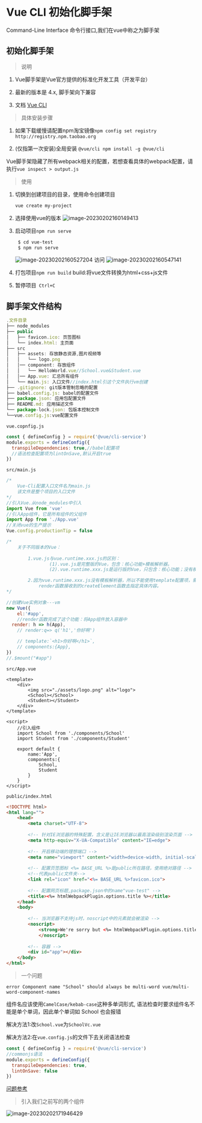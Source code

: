 # Vue CLI 初始化脚手架

Command-Line Interface 命令行接口,我们在vue中称之为脚手架

## 初始化脚手架 

> 说明 

1. Vue脚手架是Vue官方提供的标准化开发工具（开发平台）

2. 最新的版本是 4.x, 脚手架向下兼容

3. 文档 [Vue CLI](https://cli.vuejs.org/zh/)

> 具体安装步骤 

1. 如果下载缓慢请配置npm淘宝镜像`npm config set registry http://registry.npm.taobao.org`

2. (仅指第一次安装)全局安装 `@vue/cli npm install -g @vue/cli`

Vue脚手架隐藏了所有webpack相关的配置，若想查看具体的webpack配置，请执行`vue inspect > output.js`

> 使用

1. 切换到创建项目的目录，使用命令创建项目

   ```bash
   vue create my-project
   ```

2. 选择使用vue的版本
   ![image-20230202160149413](assets/image-20230202160149413.png)

3. 启动项目`npm run serve`

   ```bash
    $ cd vue-test
    $ npm run serve
   ```

   ![image-20230202160527204](assets/image-20230202160527204.png)
   访问
   ![image-20230202160547141](assets/image-20230202160547141.png)

4. 打包项目`npm run build`
	build:将vue文件转换为html+css+js文件
5. 暂停项目` Ctrl+C`

## 脚手架文件结构

```js
.文件目录
├── node_modules 
├── public
│   ├── favicon.ico: 页签图标
│   └── index.html: 主页面
├── src
│   ├── assets: 存放静态资源,图片视频等
│   │   └── logo.png
│   │── component: 存放组件
│   │   └── HelloWorld.vue//School.vue&Student.vue
│   │── App.vue: 汇总所有组件
│   └── main.js: 入口文件//index.html引这个文件执行vm创建
├── .gitignore: git版本管制忽略的配置
├── babel.config.js: babel的配置文件
├── package.json: 应用包配置文件 
├── README.md: 应用描述文件
└── package-lock.json: 包版本控制文件
└──vue.config.js:vue配置文件
```

`vue.copnfig.js`

```js
const { defineConfig } = require('@vue/cli-service')
module.exports = defineConfig({
  transpileDependencies: true,//babel配置项
  //语法检查配置项为lintOnSave,默认开启true
})
```

`src/main.js`

```js
/* 
	Vue-Cli配置入口文件名为main.js
	该文件是整个项目的入口文件
*/
//引入Vue.从node_modules中引入
import Vue from 'vue'
//引入App组件，它是所有组件的父组件
import App from './App.vue'
//关闭vue的生产提示
Vue.config.productionTip = false

/* 
	关于不同版本的Vue：
	
		1.vue.js与vue.runtime.xxx.js的区别：
				(1).vue.js是完整版的Vue，包含：核心功能+模板解析器。
				(2).vue.runtime.xxx.js是运行版的Vue，只包含：核心功能；没有模板解析器。

		2.因为vue.runtime.xxx.js没有模板解析器，所以不能使用template配置项，需要使用
			render函数接收到的createElement函数去指定具体内容。
*/

//创建Vue实例对象---vm
new Vue({
	el:'#app',
	//render函数完成了这个功能：将App组件放入容器中
  render: h => h(App),
	// render:q=> q('h1','你好啊')

	// template:`<h1>你好啊</h1>`,
	// components:{App},
})
//.$mount("#app")
```

`src/App.vue`

```vue
<template>
	<div>
		<img src="./assets/logo.png" alt="logo">
		<School></School>
		<Student></Student>
	</div>
</template>

<script>
	//引入组件
	import School from './components/School'
	import Student from './components/Student'

	export default {
		name:'App',
		components:{
			School,
			Student
		}
	}
</script>

```

`public/index.html`

```html
<!DOCTYPE html>
<html lang="">
    <head>
        <meta charset="UTF-8">
      
        <!-- 针对IE浏览器的特殊配置，含义是让IE浏览器以最高渲染级别渲染页面 -->
        <meta http-equiv="X-UA-Compatible" content="IE=edge">
      
        <!-- 开启移动端的理想端口 -->
        <meta name="viewport" content="width=device-width, initial-scale=1.0">
      
        <!-- 配置页签图标 <%= BASE_URL %>是public所在路径，使用绝对路径 -->
        <!--代表public文件夹-->
        <link rel="icon" href="<%= BASE_URL %>favicon.ico">
      
        <!-- 配置网页标题,package.json中的name"vue-test" -->
        <title><%= htmlWebpackPlugin.options.title %></title>
    </head>
    <body>
      
      	<!-- 当浏览器不支持js时，noscript中的元素就会被渲染 -->
      	<noscript>
      		<strong>We're sorry but <%= htmlWebpackPlugin.options.title %> doesn't work properly without JavaScript enabled. Please enable it to continue.</strong>
    		</noscript>
          
        <!-- 容器 -->
        <div id="app"></div>
    </body>
</html>
```

> 一个问题

`error Component name "School" should always be multi-word vue/multi-word-component-names`

组件名应该使用`CamelCase/kebab-case`这种多单词形式, 语法检查时要求组件名不能是单个单词，因此单个单词如 School 也会报错

解决方法1:改`School.vue`为`SchoolVc.vue`

解决方法2:在`vue.config.js`的文件下去关闭语法检查

```js
const { defineConfig } = require('@vue/cli-service')
//commonjs语法
module.exports = defineConfig({
  transpileDependencies: true,
  lintOnSave: false
})
```

[问题参考](https://letter.gx.cn/)

> 引入我们之前写的两个组件

![image-20230202171946429](assets/image-20230202171946429.png)
